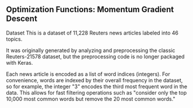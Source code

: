## **Optimization Functions: Momentum Gradient Descent**


Dataset
This is a dataset of 11,228 Reuters news articles labeled into 46 topics.

It was originally generated by analyzing and preprocessing the classic Reuters-21578 dataset, but the preprocessing code is no longer packaged with Keras.

Each news article is encoded as a list of word indices (integers). For convenience, words are indexed by their overall frequency in the dataset, so for example, the integer "3" encodes the third most frequent word in the data. This allows for fast filtering operations such as "consider only the top 10,000 most common words but remove the 20 most common words."

